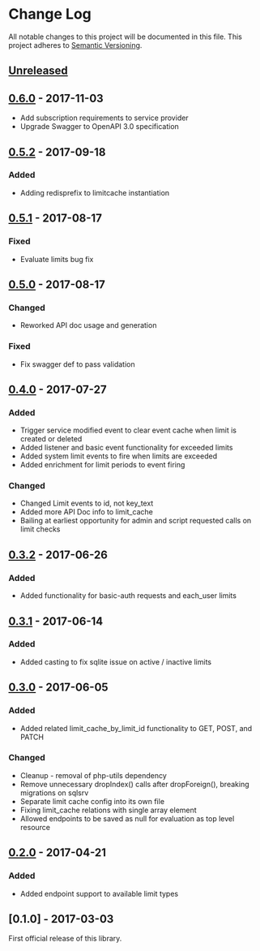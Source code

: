 # Change Log
All notable changes to this project will be documented in this file.
This project adheres to [Semantic Versioning](http://semver.org/).

## [Unreleased]
## [0.6.0] - 2017-11-03
- Add subscription requirements to service provider
- Upgrade Swagger to OpenAPI 3.0 specification

## [0.5.2] - 2017-09-18
### Added
- Adding redisprefix to limitcache instantiation

## [0.5.1] - 2017-08-17
### Fixed
- Evaluate limits bug fix

## [0.5.0] - 2017-08-17
### Changed
- Reworked API doc usage and generation
### Fixed
- Fix swagger def to pass validation

## [0.4.0] - 2017-07-27
### Added
- Trigger service modified event to clear event cache when limit is created or deleted
- Added listener and basic event functionality for exceeded limits
- Added system limit events to fire when limits are exceeded
- Added enrichment for limit periods to event firing
### Changed
- Changed Limit events to id, not key_text
- Added more API Doc info to limit_cache
- Bailing at earliest opportunity for admin and script requested calls on limit checks

## [0.3.2] - 2017-06-26
### Added
- Added functionality for basic-auth requests and each_user limits

## [0.3.1] - 2017-06-14
### Added
- Added casting to fix sqlite issue on active / inactive limits

## [0.3.0] - 2017-06-05
### Added
- Added related limit_cache_by_limit_id functionality to GET, POST, and PATCH
### Changed
- Cleanup - removal of php-utils dependency
- Remove unnecessary dropIndex() calls after dropForeign(), breaking migrations on sqlsrv
- Separate limit cache config into its own file
- Fixing limit_cache relations with single array element
- Allowed endpoints to be saved as null for evaluation as top level resource

## [0.2.0] - 2017-04-21
### Added
- Added endpoint support to available limit types

## [0.1.0] - 2017-03-03
First official release of this library.

[Unreleased]: https://github.com/dreamfactorysoftware/df-limits/compare/0.6.0...HEAD
[0.6.0]: https://github.com/dreamfactorysoftware/df-limits/compare/0.5.2...0.6.0
[0.5.2]: https://github.com/dreamfactorysoftware/df-limits/compare/0.5.1...0.5.2
[0.5.1]: https://github.com/dreamfactorysoftware/df-limits/compare/0.5.0...0.5.1
[0.5.0]: https://github.com/dreamfactorysoftware/df-limits/compare/0.4.0...0.5.0
[0.4.0]: https://github.com/dreamfactorysoftware/df-limits/compare/0.3.2...0.4.0
[0.3.2]: https://github.com/dreamfactorysoftware/df-limits/compare/0.3.1...0.3.2
[0.3.1]: https://github.com/dreamfactorysoftware/df-limits/compare/0.3.0...0.3.1
[0.3.0]: https://github.com/dreamfactorysoftware/df-limits/compare/0.2.0...0.3.0
[0.2.0]: https://github.com/dreamfactorysoftware/df-limits/compare/0.1.0...0.2.0
